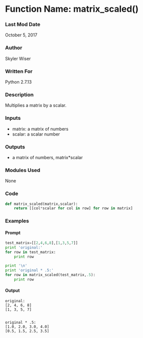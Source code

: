 # Function Name: matrix_scaled()

### Last Mod Date
October 5, 2017
### Author
Skyler Wiser
### Written For
Python 2.7.13
### Description
Multiplies a matrix by a scalar.
### Inputs

* matrix: a matrix of numbers
* scalar: a scalar number

### Outputs

* a matrix of numbers, matrix*scalar

### Modules Used
None
### Code

```python
def matrix_scaled(matrix,scalar):
    return [[col*scalar for col in row] for row in matrix]
```

### Examples
#### Prompt

```python
test_matrix=[[2,4,6,8],[1,3,5,7]]
print 'original:'
for row in test_matrix:
    print row

print '\n'
print 'original * .5:'
for row in matrix_scaled(test_matrix,.5):
    print row
```

#### Output

```
original:
[2, 4, 6, 8]
[1, 3, 5, 7]


original * .5:
[1.0, 2.0, 3.0, 4.0]
[0.5, 1.5, 2.5, 3.5]
```
